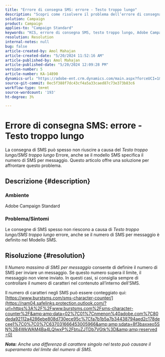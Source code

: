 ```yaml
---
title: "Errore di consegna SMS: errore - Testo troppo lungo"
description: "Scopri come risolvere il problema dell’errore di consegna SMS in Adobe Campaign Standard."
solution: Campaign
product: Campaign
applies-to: "Campaign Standard"
keywords: "KCS, errore di consegna SMS, testo troppo lungo, Adobe Campaign Standard, ACS, errore"
resolution: Resolution
internal-notes: null
bug: false
article-created-by: Amol Mahajan
article-created-date: "5/20/2024 11:52:16 AM"
article-published-by: Amol Mahajan
article-published-date: "5/20/2024 12:09:28 PM"
version-number: 5
article-number: KA-14890
dynamics-url: "https://adobe-ent.crm.dynamics.com/main.aspx?forceUCI=1&pagetype=entityrecord&etn=knowledgearticle&id=4f165063-9f16-ef11-9f89-002248092444"
source-git-commit: 0ec5f388f7dc43cf4a5a33caed87c73e373b83c6
workflow-type: tm+mt
source-wordcount: '193'
ht-degree: 3%

---
```


# Errore di consegna SMS: errore - Testo troppo lungo


La consegna di SMS può spesso non riuscire a causa del *Testo troppo lungo/SMS troppo lungo* Errore, anche se il modello SMS specifica il numero di SMS per messaggio. Questo articolo offre una soluzione per affrontare questo problema.

## Descrizione {#description}


### Ambiente

Adobe Campaign Standard



### Problema/Sintomi

Le consegne di SMS spesso non riescono a causa di *Testo troppo lungo/SMS troppo lungo* errore, anche se il numero di SMS per messaggio è definito nel Modello SMS.


## Risoluzione {#resolution}


Il *Numero massimo di SMS per messaggio* consente di definire il numero di SMS per inviare un messaggio. Se questo numero supera il limite, il messaggio non viene inviato. In questi casi, si consiglia sempre di controllare il numero di caratteri nel contenuto all’interno dell’SMS.

Il numero di caratteri negli SMS può essere conteggiato qui: [https://www.burstsms.com/sms-character-counter/](https://nam04.safelinks.protection.outlook.com/?url=https%3A%2F%2Fwww.burstsms.com%2Fsms-character-counter%2F&amp;amp;data=02%7C01%7Cnmenon%40adobe.com%7C80deda92112a4286ebe808d730ece95c%7Cfa7b1b5a7b34438794aed2c178decee1%7C0%7C0%7C637031666453005966&amp;amp;sdata=8f3baxxeo5SN%2B4WkWAM4Ba4LQIwxP%2FbtuZJTDb7VGtk%3D&amp;amp;reserved=0)



<b>*Nota:</b> Anche una differenza di carattere singolo nel testo può causare il superamento del limite del numero di SMS.*
